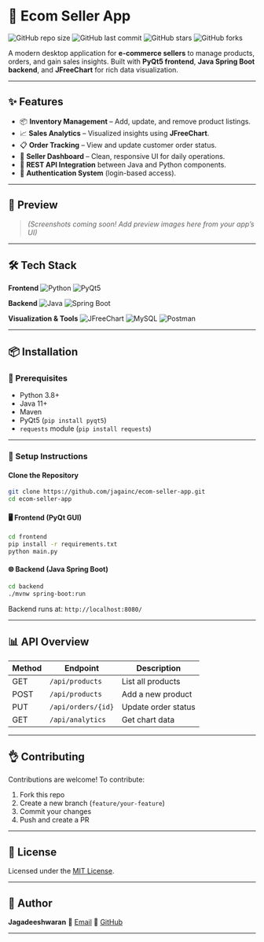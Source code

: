 # 🏩 Ecom Seller App

![GitHub repo size](https://img.shields.io/github/repo-size/jagainc/ecom-seller-app?style=flat-square)
![GitHub last commit](https://img.shields.io/github/last-commit/jagainc/ecom-seller-app?style=flat-square)
![GitHub stars](https://img.shields.io/github/stars/jagainc/ecom-seller-app?style=flat-square)
![GitHub forks](https://img.shields.io/github/forks/jagainc/ecom-seller-app?style=flat-square)

A modern desktop application for **e-commerce sellers** to manage products, orders, and gain sales insights. Built with **PyQt5 frontend**, **Java Spring Boot backend**, and **JFreeChart** for rich data visualization.

---

## ✨ Features

* 📦 **Inventory Management** – Add, update, and remove product listings.
* 📈 **Sales Analytics** – Visualized insights using **JFreeChart**.
* 📋 **Order Tracking** – View and update customer order status.
* 💬 **Seller Dashboard** – Clean, responsive UI for daily operations.
* 🔄 **REST API Integration** between Java and Python components.
* 🔐 **Authentication System** (login-based access).

---

## 📸 Preview

> *(Screenshots coming soon! Add preview images here from your app’s UI)*

---

## 🛠 Tech Stack

**Frontend**
![Python](https://img.shields.io/badge/Python-3776AB?style=for-the-badge\&logo=python\&logoColor=white)
![PyQt5](https://img.shields.io/badge/PyQt5-41CD52?style=for-the-badge\&logo=qt\&logoColor=white)

**Backend**
![Java](https://img.shields.io/badge/Java-ED8B00?style=for-the-badge\&logo=java\&logoColor=white)
![Spring Boot](https://img.shields.io/badge/Spring_Boot-6DB33F?style=for-the-badge\&logo=spring-boot\&logoColor=white)

**Visualization & Tools**
![JFreeChart](https://img.shields.io/badge/JFreeChart-003B6F?style=for-the-badge\&logo=chartmogul\&logoColor=white)
![MySQL](https://img.shields.io/badge/MySQL-005C84?style=for-the-badge\&logo=mysql\&logoColor=white)
![Postman](https://img.shields.io/badge/Postman-FF6C37?style=for-the-badge\&logo=postman\&logoColor=white)

---

## 📦 Installation

### 🔧 Prerequisites

* Python 3.8+
* Java 11+
* Maven
* PyQt5 (`pip install pyqt5`)
* `requests` module (`pip install requests`)

---

### 🚀 Setup Instructions

#### Clone the Repository

```bash
git clone https://github.com/jagainc/ecom-seller-app.git
cd ecom-seller-app
```

#### 🖥️ Frontend (PyQt GUI)

```bash
cd frontend
pip install -r requirements.txt
python main.py
```

#### 🌐 Backend (Java Spring Boot)

```bash
cd backend
./mvnw spring-boot:run
```

Backend runs at: `http://localhost:8080/`

---

## 📊 API Overview

| Method | Endpoint           | Description         |
| ------ | ------------------ | ------------------- |
| GET    | `/api/products`    | List all products   |
| POST   | `/api/products`    | Add a new product   |
| PUT    | `/api/orders/{id}` | Update order status |
| GET    | `/api/analytics`   | Get chart data      |

---

## 👌 Contributing

Contributions are welcome!
To contribute:

1. Fork this repo
2. Create a new branch (`feature/your-feature`)
3. Commit your changes
4. Push and create a PR

---

## 📄 License

Licensed under the [MIT License](LICENSE).

---

## 👤 Author

**Jagadeeshwaran**
📧 [Email](mailto:jagaincdev@gmail.com)
🔗 [GitHub](https://github.com/jagainc)

---
